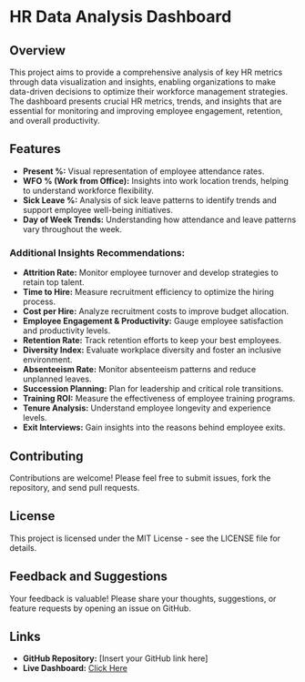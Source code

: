 # **HR Data Analysis Dashboard**

## **Overview**

This project aims to provide a comprehensive analysis of key HR metrics through data visualization and insights, enabling organizations to make data-driven decisions to optimize their workforce management strategies. The dashboard presents crucial HR metrics, trends, and insights that are essential for monitoring and improving employee engagement, retention, and overall productivity.

## **Features**

- **Present %:** Visual representation of employee attendance rates.
- **WFO % (Work from Office):** Insights into work location trends, helping to understand workforce flexibility.
- **Sick Leave %:** Analysis of sick leave patterns to identify trends and support employee well-being initiatives.
- **Day of Week Trends:** Understanding how attendance and leave patterns vary throughout the week.

### **Additional Insights Recommendations:**
- **Attrition Rate:** Monitor employee turnover and develop strategies to retain top talent.
- **Time to Hire:** Measure recruitment efficiency to optimize the hiring process.
- **Cost per Hire:** Analyze recruitment costs to improve budget allocation.
- **Employee Engagement & Productivity:** Gauge employee satisfaction and productivity levels.
- **Retention Rate:** Track retention efforts to keep your best employees.
- **Diversity Index:** Evaluate workplace diversity and foster an inclusive environment.
- **Absenteeism Rate:** Monitor absenteeism patterns and reduce unplanned leaves.
- **Succession Planning:** Plan for leadership and critical role transitions.
- **Training ROI:** Measure the effectiveness of employee training programs.
- **Tenure Analysis:** Understand employee longevity and experience levels.
- **Exit Interviews:** Gain insights into the reasons behind employee exits.

## **Contributing**

Contributions are welcome! Please feel free to submit issues, fork the repository, and send pull requests.

## **License**

This project is licensed under the MIT License - see the LICENSE file for details.

## **Feedback and Suggestions**

Your feedback is valuable! Please share your thoughts, suggestions, or feature requests by opening an issue on GitHub.

## **Links**

- **GitHub Repository:** [Insert your GitHub link here]
- **Live Dashboard:** [Click Here](https://app.powerbi.com/view?r=eyJrIjoiNWZmOTdhMzktN2MyMS00NTNkLWEzYmUtM2FlZjUxN2FjNTZhIiwidCI6ImM2ZTU0OWIzLTVmNDUtNDAzMi1hYWU5LWQ0MjQ0ZGM1YjJjNCJ9)
